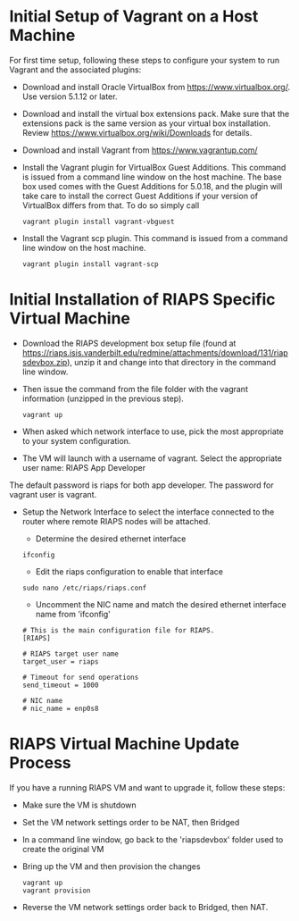 # Initial Setup of Vagrant on a Host Machine

For first time setup, following these steps to configure your system to run Vagrant and the associated plugins:

- Download and install Oracle VirtualBox from https://www.virtualbox.org/.  Use version 5.1.12 or later.
- Download and install the virtual box extensions pack. Make sure that the extensions pack is the same version as your virtual box installation. Review https://www.virtualbox.org/wiki/Downloads for details.
- Download and install Vagrant from https://www.vagrantup.com/
- Install the Vagrant plugin for VirtualBox Guest Additions. This command is issued from a command line window on the host machine.  The base box used comes with the Guest Additions for 5.0.18, and the plugin will take care to install the correct Guest Additions if your version of VirtualBox differs from that. To do so simply call 

    ```
    vagrant plugin install vagrant-vbguest
    ```  

- Install the Vagrant scp plugin.  This command is issued from a command line window on the host machine.  

    ```
    vagrant plugin install vagrant-scp
    ```  

# Initial Installation of RIAPS Specific Virtual Machine

- Download the RIAPS development box setup file (found at https://riaps.isis.vanderbilt.edu/redmine/attachments/download/131/riapsdevbox.zip), unzip it and change into that directory in the command line window.  

- Then issue the command from the file folder with the vagrant information (unzipped in the previous step).


    ```
    vagrant up
    ```   

- When asked which network interface to use, pick the most appropriate to your system configuration.

- The VM will launch with a username of vagrant.  Select the appropriate user name:  RIAPS App Developer 


The default password is riaps for both app developer. The password for vagrant user is vagrant.

- Setup the Network Interface to select the interface connected to the router where remote RIAPS nodes will be attached.  

    - Determine the desired ethernet interface
    
    ```
    ifconfig
    ```   
    
    - Edit the riaps configuration to enable that interface
    
    ```
    sudo nano /etc/riaps/riaps.conf
    ```   
    
    - Uncomment the NIC name and match the desired ethernet interface name from 'ifconfig'
    
    ```
    # This is the main configuration file for RIAPS.  
    [RIAPS]

    # RIAPS target user name
    target_user = riaps

    # Timeout for send operations
    send_timeout = 1000

    # NIC name
    # nic_name = enp0s8
    ```   
    
# RIAPS Virtual Machine Update Process
If you have a running RIAPS VM and want to upgrade it, follow these steps:

- Make sure the VM is shutdown
- Set the VM network settings order to be NAT, then Bridged
- In a command line window, go back to the 'riapsdevbox' folder used to create the original VM
- Bring up the VM and then provision the changes

    ```
    vagrant up 
    vagrant provision
    ```   
    
- Reverse the VM network settings order back to Bridged, then NAT.
